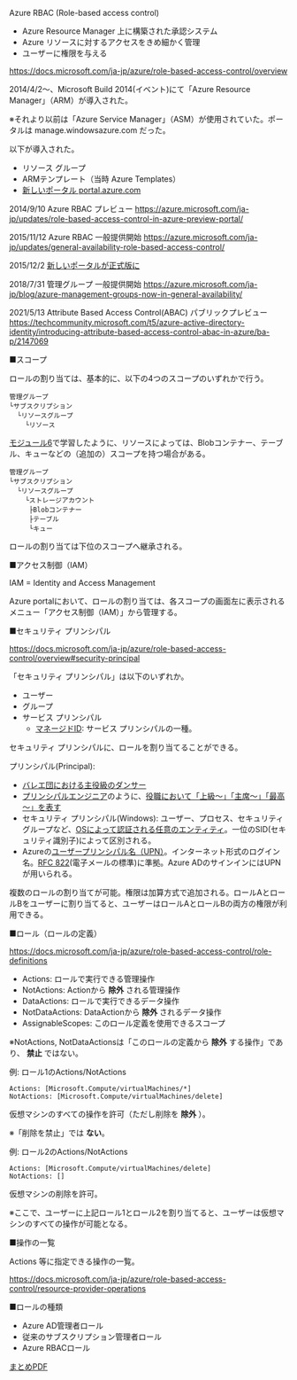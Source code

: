 Azure RBAC (Role-based access control)

- Azure Resource Manager 上に構築された承認システム
- Azure リソースに対するアクセスをきめ細かく管理
- ユーザーに権限を与える

https://docs.microsoft.com/ja-jp/azure/role-based-access-control/overview

2014/4/2～、Microsoft Build 2014(イベント)にて「Azure Resource Manager」（ARM）が導入された。

※それより以前は「Azure Service Manager」（ASM）が使用されていた。ポータルは manage.windowsazure.com だった。

以下が導入された。

- リソース グループ
- ARMテンプレート（当時 Azure Templates）
- [新しいポータル portal.azure.com](https://www.publickey1.jp/blog/14/microsoft_azuremonacobuild_2014.html) 

2014/9/10 Azure RBAC プレビュー https://azure.microsoft.com/ja-jp/updates/role-based-access-control-in-azure-preview-portal/

2015/11/12 Azure RBAC 一般提供開始 https://azure.microsoft.com/ja-jp/updates/general-availability-role-based-access-control/

2015/12/2 [新しいポータルが正式版に](https://atmarkit.itmedia.co.jp/ait/articles/1512/24/news016.html)

2018/7/31 管理グループ 一般提供開始 https://azure.microsoft.com/ja-jp/blog/azure-management-groups-now-in-general-availability/

2021/5/13 Attribute Based Access Control(ABAC) パブリックプレビュー https://techcommunity.microsoft.com/t5/azure-active-directory-identity/introducing-attribute-based-access-control-abac-in-azure/ba-p/2147069

■スコープ

ロールの割り当ては、基本的に、以下の4つのスコープのいずれかで行う。

```
管理グループ
└サブスクリプション
  └リソースグループ
    └リソース
```

[モジュール6](mod06-04-storage-aad.md)で学習したように、リソースによっては、Blobコンテナー、テーブル、キューなどの（追加の）スコープを持つ場合がある。

```
管理グループ
└サブスクリプション
  └リソースグループ
    └ストレージアカウント
     ├Blobコンテナー
     ├テーブル
     └キュー
```

ロールの割り当ては下位のスコープへ継承される。



■アクセス制御（IAM）

IAM = Identity and Access Management

Azure portalにおいて、ロールの割り当ては、各スコープの画面左に表示されるメニュー「アクセス制御（IAM）」から管理する。

■セキュリティ プリンシパル

https://docs.microsoft.com/ja-jp/azure/role-based-access-control/overview#security-principal

「セキュリティ プリンシパル」は以下のいずれか。

- ユーザー
- グループ
- サービス プリンシパル
  - [マネージドID](https://docs.microsoft.com/ja-jp/azure/active-directory/managed-identities-azure-resources/overview): サービス プリンシパルの一種。

セキュリティ プリンシパルに、ロールを割り当てることができる。

プリンシパル(Principal):
- [バレエ団における主役級のダンサー](https://ja.wikipedia.org/wiki/%E3%83%97%E3%83%AA%E3%83%B3%E3%82%B7%E3%83%91%E3%83%AB)
- [プリンシパルエンジニア](https://recruit.pepabo.com/environment/engineer/)のように、[役職において「上級～」「主席～」「最高～」を表す](https://chewy.jp/businessmanner/27359/)
- セキュリティ プリンシパル(Windows): ユーザー、プロセス、セキュリティグループなど、[OSによって認証される任意のエンティティ](https://docs.microsoft.com/ja-jp/windows/security/identity-protection/access-control/security-principals#what-are-security-principals)。一位のSID(セキュリティ識別子)によって区別される。
- Azureの[ユーザープリンシパル名（UPN）](https://docs.microsoft.com/ja-jp/azure/active-directory/hybrid/plan-connect-userprincipalname#what-is-userprincipalname)。インターネット形式のログイン名。[RFC 822](https://www.wdic.org/w/WDIC/RFC%20822)(電子メールの標準)に準拠。Azure ADのサインインにはUPNが用いられる。

複数のロールの割り当てが可能。権限は加算方式で追加される。ロールAとロールBをユーザーに割り当てると、ユーザーはロールAとロールBの両方の権限が利用できる。

■ロール（ロールの定義）

https://docs.microsoft.com/ja-jp/azure/role-based-access-control/role-definitions

- Actions: ロールで実行できる管理操作
- NotActions: Actionから **除外** される管理操作
- DataActions: ロールで実行できるデータ操作
- NotDataActions: DataActionから **除外** されるデータ操作
- AssignableScopes: このロール定義を使用できるスコープ

※NotActions, NotDataActionsは「このロールの定義から **除外** する操作」であり、 **禁止** ではない。

例: ロール1のActions/NotActions
```
Actions: [Microsoft.Compute/virtualMachines/*]
NotActions: [Microsoft.Compute/virtualMachines/delete]
```

仮想マシンのすべての操作を許可（ただし削除を **除外** ）。

※「削除を禁止」では **ない**。

例: ロール2のActions/NotActions
```
Actions: [Microsoft.Compute/virtualMachines/delete]
NotActions: []
```

仮想マシンの削除を許可。

※ここで、ユーザーに上記ロール1とロール2を割り当てると、ユーザーは仮想マシンのすべての操作が可能となる。

■操作の一覧

Actions 等に指定できる操作の一覧。

https://docs.microsoft.com/ja-jp/azure/role-based-access-control/resource-provider-operations

■ロールの種類

- Azure AD管理者ロール
- 従来のサブスクリプション管理者ロール
- Azure RBACロール

[まとめPDF](../AZ-104/pdf/mod02/ロール・ポリシー全体像.pdf)

